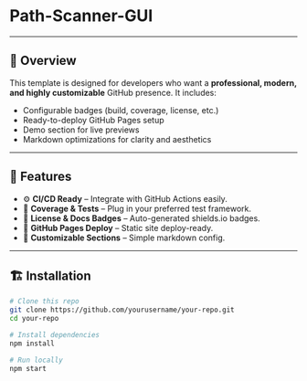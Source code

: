 # Path-Scanner-GUI
---

## 🧠 Overview
This template is designed for developers who want a **professional, modern, and highly customizable** GitHub presence. It includes:
- Configurable badges (build, coverage, license, etc.)
- Ready-to-deploy GitHub Pages setup
- Demo section for live previews
- Markdown optimizations for clarity and aesthetics

---

## 🧩 Features
- ⚙️ **CI/CD Ready** – Integrate with GitHub Actions easily.  
- 🧪 **Coverage & Tests** – Plug in your preferred test framework.  
- 🪪 **License & Docs Badges** – Auto-generated shields.io badges.  
- 🧱 **GitHub Pages Deploy** – Static site deploy-ready.  
- 🧭 **Customizable Sections** – Simple markdown config.  

---

## 🏗️ Installation
```bash
# Clone this repo
git clone https://github.com/yourusername/your-repo.git
cd your-repo

# Install dependencies
npm install

# Run locally
npm start

